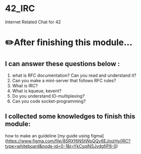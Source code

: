 # 42_IRC
Internet Related Chat for 42 

# ✏️After finishing this module... <br>

## I can answer these questions below : <br>
1. what is RFC documentation? Can you read and understand it? <br>
2. Can you make a mini-server that follows RFC rules? <br>
3. What is IRC? <br> 
4. What is kqueue, kevent? <br>
5. Do you understand IO-multiplexing? <br>
6. Can you code socket-programming? <br>


## I collected some knowledges to finish this module: <br>
how to make an guideline [my guide using figma] (https://www.figma.com/file/8SRXf6NStWpQQy6EJiozHy/IRC?type=whiteboard&node-id=0-1&t=YkCsqiNSJvdgfiP8-0) <br>
